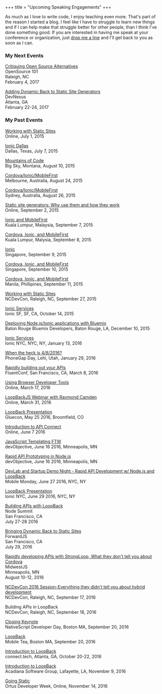 +++
title = "Upcoming Speaking Engagements"
+++

As much as I love to write code, I enjoy teaching even more. That's part of the reason 
I started a blog. I feel like I have to struggle to learn new things and if I can help
 make that struggle better for other people, than I think I've done something good. 
 If you are interested in having me speak at your conference or organization, 
 just <a href="/contact">drop me a line</a> and 
 I'll get back to you as soon as I can.

<h3>My Next Events</h3>

<p>
<a href="http://opensource101.com/talks/critiquing-open-source-alternatives/">Critiquing Open Source Alternatives</a><br/>
OpenSource 101<br/>
Raleigh, NC<br/>
February 4, 2017
</p>

<p>
<a href="https://www.devnexus.com/s/index">Adding Dynamic Back to Static Site Generators</a><br/>
DevNexus<br/>
Atlanta, GA<br/>
February 22-24, 2017
</p>

<h3>My Past Events</h3>

<a href="https://plus.google.com/u/0/events/cj9gq79q1nei2fmksdmhbjkkt1o">Working with Static Sites</a><br/>Online, July 1, 2015

<a href="http://www.meetup.com/ionic_dallas/events/223045527/">Ionic Dallas</a><br/>Dallas, Texas, July 7, 2015

<a href="http://www.netc2015.org/">Mountains of Code</a><br/>Big Sky, Montana, August 10, 2015

<a href="http://www.meetup.com/Melbourne-IBM-Open-Cloud-Meetup/events/224710657/">Cordova/Ionic/MobileFirst</a><br/>Melbourne, Australia, August 24, 2015

<a href="http://www.meetup.com/Sydney-IBM-Open-Cloud-Meetup/events/224710686/">Cordova/Ionic/MobileFirst</a><br/>Sydney, Australia, August 26, 2015

<a href="http://www.oreilly.com/pub/e/3438">Static site generators: Why use them and how they work</a><br/>Online, September 2, 2015

<a href="http://www.meetup.com/mybluemix/events/224783610/">Ionic and MobileFirst</a><br/>Kuala Lumpur, Malaysia, September 7, 2015</a>

<a href="http://www.meetup.com/mybluemix/events/224783628/">Cordova, Ionic, and MobileFirst</a><br/>Kuala Lumpur, Malysia, September 8, 2015</a>

<a href="http://www.meetup.com/bluemixsg/events/224365620/">Ionic</a><br/>Singapore, September 9, 2015

<a href="http://www.meetup.com/bluemixsg/events/224877089/">Cordova, Ionic, and MobileFirst</a><br/>Singapore, September 10, 2015

<a href="http://www.meetup.com/Manila-IBM-Bluemix-Cloud-Computing-and-PaaS-Meetup/events/224664318/">Cordova, Ionic, and MobileFirst</a><br/>Manila, Phillipines, September 11, 2015

<a href="http://ncdevcon.com/">Working with Static Sites</a><br/>NCDevCon, Raleigh, NC, September 27, 2015</a>

<a href="http://www.meetup.com/Ionic-SF/events/225612872/">Ionic Services</a><br/>
Ionic SF, SF, CA, October 14, 2015</a>

<a href="http://www.meetup.com/Bluemix-Developers-in-Baton-Rouge/events/226909006/">Deploying Node.js/Ionic applications with Bluemix</a><br/>
Baton Rouge Bluemix Developers, Baton Rouge, LA, December 10, 2015

<a href="http://www.meetup.com/Ionic-NYC-Meetup/events/227161281/">Ionic Services</a><br/>
Ionic NYC, NYC, NY, January 13, 2016

<a href="http://pgday.phonegap.com/">When the heck is 4/8/2016?</a><br/>
PhoneGap Day, Lehi, Utah, January 29, 2016

<a href="http://conferences.oreilly.com/fluent/javascript-html-us">Rapidly building out your APIs</a><br/>
FluentConf, San Francisco, CA, March 8, 2016</a>

<a href="https://plus.google.com/events/cp7o1hqo4afsq334ps60lhvhdt0">Using Browser Developer Tools</a><br/>
Online, March 17, 2016

<a href="https://www.eventbrite.com/e/loopbackjs-webinar-with-raymond-camden-tickets-22784668557?aff=wraymond">LoopBackJS Webinar with Raymond Camden</a><br/>
Online, March 31, 2016

<a href="http://gluecon.com/">LoopBack Presentation</a><br/>
Gluecon, May 25 2016, Broomfield, CO

<a href="https://strongloop.com/strongblog/webcast-introduction-to-ibm-api-connect/">Introduction to API Connect</a><br/>
Online, June 7 2016

<a href="http://www.devobjective.com/schedule/javascript-templating-ftw/">JavaScript Templating FTW</a><br/>
devObjective, June 16 2016, Minneapolis, MN

<a href="http://www.devobjective.com/schedule/rapid-api-prototyping-in-node-js/">Rapid API Prototyping in Node.js</a><br/>
devObjective, June 16 2016, Minneapolis, MN

<a href="http://www.meetup.com/Mobile-Monday-New-York-City/events/231130196/">DevLab and Startup Demo Night - Rapid API Development w/ Node.js and LoopBack</a><br/>
Mobile Monday, June 27 2016, NYC, NY

<a href="http://www.meetup.com/Ionic-NYC-Meetup/events/231217932/">LoopBack Presentation</a><br/>
Ionic NYC, June 29 2016, NYC, NY

<a href="http://nodesummit.com/">Building APIs with LoopBack</a><br/>
Node Summit<br/>
San Francisco, CA<br/>
July 27-28 2016

<a href="https://forwardjs.com/">Bringing Dynamic Back to Static Sites</a><br/>
ForwardJS<br/>
San Francisco, CA<br/>
July 29, 2016

<a href="http://midwestjs.com/">Rapidly developing APIs with StrongLoop, What they don't tell you about Cordova</a><br/>
MidwestJS<br/>
Minneapolis, MN<br/>
August 10-12, 2016

<a href="http://ncdevcon.com/post.cfm/ncdevcon-2016-session-everything-they-didn-t-tell-you-about-hybrid-development">NCDevCon 2016 Session-Everything they didn't tell you about hybrid development</a><br/>
NCDevCon, Raleigh, NC, September 17, 2016

Building APIs in LoopBack<br/>
NCDevCon, Raleigh, NC, September 18, 2016

<a href="http://developerday.nativescript.org/">Closing Keynote</a><br/>
NativeScript Developer Day, Boston MA, September 20, 2016

<a href="http://www.meetup.com/mobiletea/events/233772912/">LoopBack</a><br/>
Mobile Tea, Boston MA, September 20, 2016

<a href="http://connect.tech/">Introduction to LoopBack</a><br/>
connect.tech, Atlanta, GA, October 20-22, 2016

<a href="https://acadianasoftwaregroup.org/#/">Introduction to LoopBack</a><br/>
Acadiana Software Group, Lafayette, LA, November 9, 2016

<a href="https://www.ortussolutions.com/odw/sessions/77">Going Static</a><br/>
Ortus Developer Week, Online, November 14, 2016


